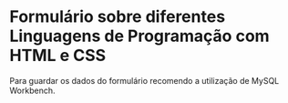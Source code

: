 # Formulário sobre diferentes Linguagens de Programação com HTML e CSS
Para guardar os dados do formulário recomendo a utilização de MySQL Workbench.
